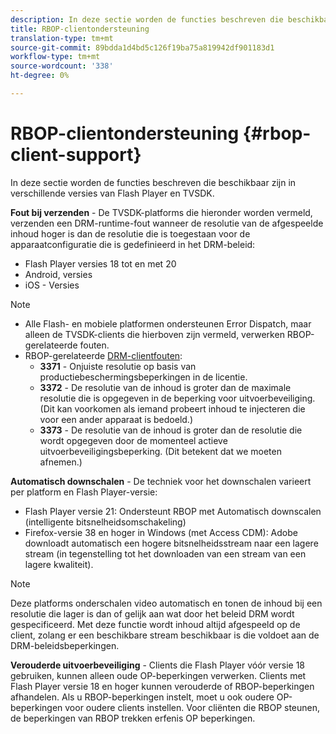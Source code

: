 ```yaml
---
description: In deze sectie worden de functies beschreven die beschikbaar zijn in verschillende versies van Flash Player en TVSDK.
title: RBOP-clientondersteuning
translation-type: tm+mt
source-git-commit: 89bdda1d4bd5c126f19ba75a819942df901183d1
workflow-type: tm+mt
source-wordcount: '338'
ht-degree: 0%

---
```



# RBOP-clientondersteuning {#rbop-client-support}

In deze sectie worden de functies beschreven die beschikbaar zijn in verschillende versies van Flash Player en TVSDK.

**Fout bij verzenden**  - De TVSDK-platforms die hieronder worden vermeld, verzenden een DRM-runtime-fout wanneer de resolutie van de afgespeelde inhoud hoger is dan de resolutie die is toegestaan voor de apparaatconfiguratie die is gedefinieerd in het DRM-beleid:

* Flash Player versies 18 tot en met 20
* Android, versies
* iOS - Versies

>[!NOTE]
>
>* Alle Flash- en mobiele platformen ondersteunen Error Dispatch, maar alleen de TVSDK-clients die hierboven zijn vermeld, verwerken RBOP-gerelateerde fouten.
>* RBOP-gerelateerde [DRM-clientfouten](https://help.adobe.com/en_US/primetime/drm/index.html#reference-DRM_Client_Error_Messages):
   >    * **3371** - Onjuiste resolutie op basis van productiebeschermingsbeperkingen in de licentie.
   >    * **3372** - De resolutie van de inhoud is groter dan de maximale resolutie die is opgegeven in de beperking voor uitvoerbeveiliging. (Dit kan voorkomen als iemand probeert inhoud te injecteren die voor een ander apparaat is bedoeld.)
   >    * **3373** - De resolutie van de inhoud is groter dan de resolutie die wordt opgegeven door de momenteel actieve uitvoerbeveiligingsbeperking. (Dit betekent dat we moeten afnemen.)

>



**Automatisch downschalen**  - De techniek voor het downschalen varieert per platform en Flash Player-versie:

* Flash Player versie 21: Ondersteunt RBOP met Automatisch downscalen (intelligente bitsnelheidsomschakeling)
* Firefox-versie 38 en hoger in Windows (met Access CDM): Adobe downloadt automatisch een hogere bitsnelheidsstream naar een lagere stream (in tegenstelling tot het downloaden van een stream van een lagere kwaliteit).

>[!NOTE]
>
>Deze platforms onderschalen video automatisch en tonen de inhoud bij een resolutie die lager is dan of gelijk aan wat door het beleid DRM wordt gespecificeerd. Met deze functie wordt inhoud altijd afgespeeld op de client, zolang er een beschikbare stream beschikbaar is die voldoet aan de DRM-beleidsbeperkingen.

**Verouderde uitvoerbeveiliging**  - Clients die Flash Player vóór versie 18 gebruiken, kunnen alleen oude OP-beperkingen verwerken. Clients met Flash Player versie 18 en hoger kunnen verouderde of RBOP-beperkingen afhandelen. Als u RBOP-beperkingen instelt, moet u ook oudere OP-beperkingen voor oudere clients instellen. Voor cliënten die RBOP steunen, de beperkingen van RBOP trekken erfenis OP beperkingen.
